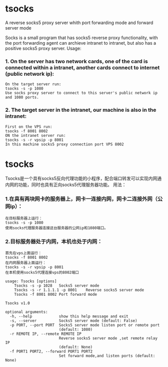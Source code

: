 # tsocks
A reverse socks5 proxy server whith port forwarding mode and forward server mode

Socks is a small program that has socks5 reverse proxy functionality, with the port forwarding agent can archieve intranet to intranet, but also has a positive socks5 proxy server.
Usage:

### 1. On the server has two network cards, one of the card is connected within a intranet, another cards connect to internet (public network ip):
```
On the target server run:
tsocks -s -p 1080
Use socks proxy server to connect to this server's public network ip and 1080 ports.
```
### 2. The target server in the intranet, our machine is also in the intranet:
```
First on the VPS run:
tsocks -f 8001 8002
ON the intranet server run:
tsocks -s -r vpsip -p 8001
In this machine socks5 proxy connection port VPS 8002
```

# tsocks
Tsocks是一个具有socks5反向代理功能的小程序，配合端口转发可以实现内网通内网的功能，同时也具有正向socks5代理服务器功能。
用法：
### 1.在具有两块网卡的服务器上，网卡一连接内网，网卡二连接外网（公网ip）：
```
在目标服务器上运行：
tsocks -s -p 1080
使用socks代理服务器连接这台服务器的公网ip和1080端口。
```
### 2.目标服务器处于内网，本机也处于内网：
```
首先在vps上面运行：
tsocks -f 8001 8002
在内网服务器上面运行：
tsocks -s -r vpsip -p 8001
在本机使用socks5代理连接vps的8002端口
```

```
usage: Tsocks [options]
	Tsocks -s -p 1028	Socks5 server mode
	Tsocks -s -r 1.1.1.1 -p 8001	Reverse socks5 server mode
	Tsocks -f 8001 8002	Port forward mode

Tsocks v1.0

optional arguments:
  -h, --help            show this help message and exit
  -s, --server          Socks5 server mode (default: False)
  -p PORT, --port PORT  Socks5 server mode listen port or remote port
                        (default: 1080)
  -r REMOTE IP, --remote REMOTE IP
                        Reverse socks5 server mode ,set remote relay IP
                        (default: None)
  -f PORT1 PORT2, --forward PORT1 PORT2
                        Set forward mode,and listen ports (default: None)
```
